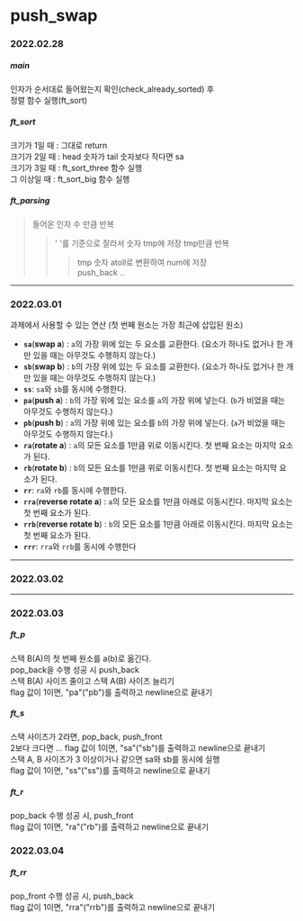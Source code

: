 # push_swap

### 2022.02.28

##### main <br/>

인자가 순서대로 들어왔는지 확인(check_already_sorted) 후 <br/>
정렬 함수 실행(ft_sort)<br/>

##### ft_sort <br/>

크기가 1일 때 : 그대로 return <br/>
크기가 2일 때 : head 숫자가 tail 숫자보다 작다면 sa <br/>
크기가 3일 때 : ft_sort_three 함수 실행 <br/>
그 이상일 때 : ft_sort_big 함수 실행 <br/>

##### ft_parsing <br/>

> 들어온 인자 수 만큼 반복
>
> > ' '를 기준으로 잘라서 숫자 tmp에 저장
> > tmp만큼 반복
> >
> > > tmp 숫자 atoll로 변환하여 num에 저장 <br/>push_back ..<br/>

---

### 2022.03.01 <br/>

과제에서 사용할 수 있는 연산 (첫 번째 원소는 가장 최근에 삽입된 원소) <br/>

- **`sa`**(**swap a**) : `a`의 가장 위에 있는 두 요소를 교환한다. (요소가 하나도 없거나 한 개만 있을 때는 아무것도 수행하지 않는다.)<br/>
- **`sb`**(**swap b**) : `b`의 가장 위에 있는 두 요소를 교환한다. (요소가 하나도 없거나 한 개만 있을 때는 아무것도 수행하지 않는다.)<br/>
- **`ss`**: `sa`와 `sb`를 동시에 수행한다.<br/>
- **`pa`**(**push a**) : `b`의 가장 위에 있는 요소를 `a`의 가장 위에 넣는다. (`b`가 비었을 때는 아무것도 수행하지 않는다.)<br/>
- **`pb`**(**push b**) : `a`의 가장 위에 있는 요소를 `b`의 가장 위에 넣는다. (`a`가 비었을 때는 아무것도 수행하지 않는다.)<br/>
- **`ra`**(**rotate a**) : `a`의 모든 요소를 1만큼 위로 이동시킨다. 첫 번째 요소는 마지막 요소가 된다.<br/>
- **`rb`**(**rotate b**) : `b`의 모든 요소를 1만큼 위로 이동시킨다. 첫 번째 요소는 마지막 요소가 된다.<br/>
- **`rr`**: `ra`와 `rb`를 동시에 수행한다.<br/>
- **`rra`**(**reverse rotate a**) : `a`의 모든 요소를 1만큼 아래로 이동시킨다. 마지막 요소는 첫 번째 요소가 된다.<br/>
- **`rrb`**(**reverse rotate b**) : `b`의 모든 요소를 1만큼 아래로 이동시킨다. 마지막 요소는 첫 번째 요소가 된다.<br/>
- **`rrr`**: `rra`와 `rrb`를 동시에 수행한다<br/>

---

### 2022.03.02<br/>

---

### 2022.03.03<br/>

##### ft_p <br/>

스택 B(A)의 첫 번째 원소를 a(b)로 옮긴다.<br/>
pop_back을 수행 성공 시 push_back <br/>
스택 B(A) 사이즈 줄이고 스택 A(B) 사이즈 늘리기<br/>
flag 값이 1이면, "pa"("pb")를 출력하고 newline으로 끝내기<br/>

##### ft_s <br/>

스택 사이즈가 2라면, pop_back, push_front <br/>
2보다 크다면 ...
flag 값이 1이면, "sa"("sb")를 출력하고 newline으로 끝내기<br/>
스택 A, B 사이즈가 3 이상이거나 같으면 sa와 sb를 동시에 실행 <br/>
flag 값이 1이면, "ss"("ss")를 출력하고 newline으로 끝내기<br/>

##### ft_r <br/>

pop_back 수행 성공 시, push_front<br/>
flag 값이 1이면, "ra"("rb")를 출력하고 newline으로 끝내기<br/>

### 2022.03.04<br/>

##### ft_rr <br/>

pop_front 수행 성공 시, push_back<br/>
flag 값이 1이면, "rra"("rrb")를 출력하고 newline으로 끝내기<br/>
